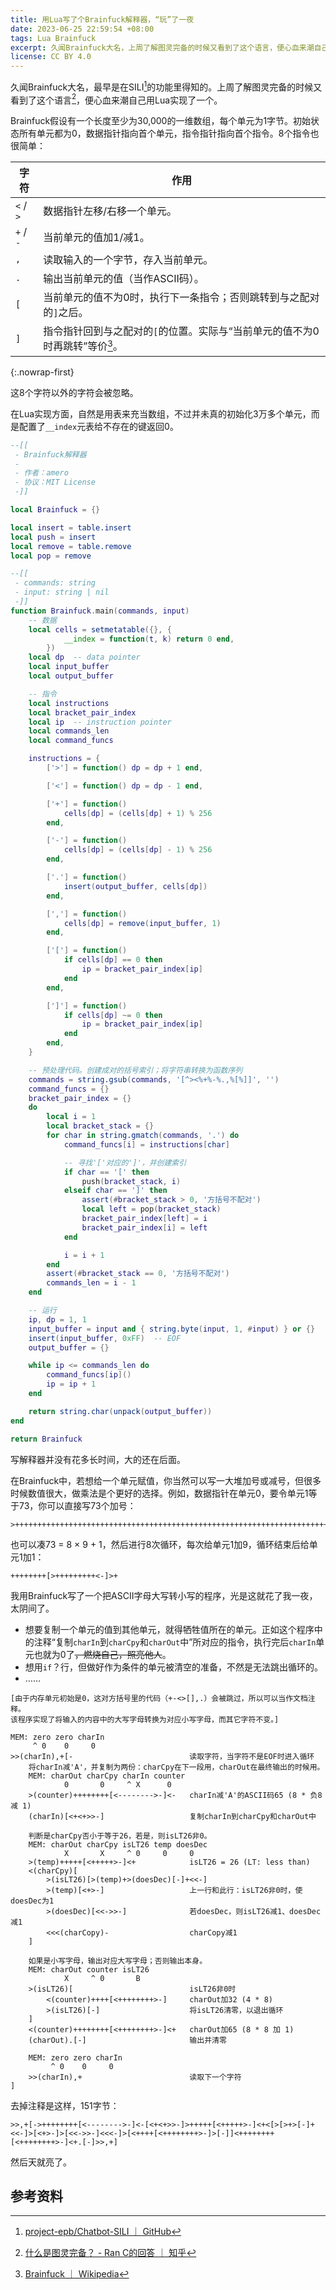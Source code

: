 ```yaml
---
title: 用Lua写了个Brainfuck解释器，“玩”了一夜
date: 2023-06-25 22:59:54 +08:00
tags: Lua Brainfuck
excerpt: 久闻Brainfuck大名，上周了解图灵完备的时候又看到了这个语言，便心血来潮自己用Lua实现了一个，“玩”了一夜。
license: CC BY 4.0
---
```


久闻Brainfuck大名，最早是在SILI[^SILI]的功能里得知的。上周了解图灵完备的时候又看到了这个语言[^Turing]，便心血来潮自己用Lua实现了一个。

Brainfuck假设有一个长度至少为30,000的一维数组，每个单元为1字节。初始状态所有单元都为0，数据指针指向首个单元，指令指针指向首个指令。8个指令也很简单：

| 字符 | 作用 |
| --- | --- |
| `<` / `>` | 数据指针左移/右移一个单元。 |
| `+` / `-` | 当前单元的值加1/减1。 |
| `,` | 读取输入的一个字节，存入当前单元。 |
| `.` | 输出当前单元的值（当作ASCII码）。 |
| `[` | 当前单元的值不为0时，执行下一条指令；否则跳转到与之配对的`]`之后。 |
| `]` | 指令指针回到与之配对的`[`的位置。实际与“当前单元的值不为0时再跳转”等价[^enwp]。 |
{:.nowrap-first}

这8个字符以外的字符会被忽略。

在Lua实现方面，自然是用表来充当数组，不过并未真的初始化3万多个单元，而是配置了`__index`元表给不存在的键返回0。

```lua
--[[
 - Brainfuck解释器
 -
 - 作者：amero
 - 协议：MIT License
 -]]

local Brainfuck = {}

local insert = table.insert
local push = insert
local remove = table.remove
local pop = remove

--[[
 - commands: string
 - input: string | nil
 -]]
function Brainfuck.main(commands, input)
	-- 数据
	local cells = setmetatable({}, {
			__index = function(t, k) return 0 end,
		})
	local dp  -- data pointer
	local input_buffer
	local output_buffer

	-- 指令
	local instructions
	local bracket_pair_index
	local ip  -- instruction pointer
	local commands_len
	local command_funcs

	instructions = {
		['>'] = function() dp = dp + 1 end,

		['<'] = function() dp = dp - 1 end,

		['+'] = function()
			cells[dp] = (cells[dp] + 1) % 256
		end,

		['-'] = function()
			cells[dp] = (cells[dp] - 1) % 256
		end,

		['.'] = function()
			insert(output_buffer, cells[dp])
		end,

		[','] = function()
			cells[dp] = remove(input_buffer, 1)
		end,

		['['] = function()
			if cells[dp] == 0 then
				ip = bracket_pair_index[ip]
			end
		end,

		[']'] = function()
			if cells[dp] ~= 0 then
				ip = bracket_pair_index[ip]
			end
		end,
	}

	-- 预处理代码。创建成对的括号索引；将字符串转换为函数序列
	commands = string.gsub(commands, '[^><%+%-%.,%[%]]', '')
	command_funcs = {}
	bracket_pair_index = {}
	do
		local i = 1
		local bracket_stack = {}
		for char in string.gmatch(commands, '.') do
			command_funcs[i] = instructions[char]

			-- 寻找'['对应的']'，并创建索引
			if char == '[' then
				push(bracket_stack, i)
			elseif char == ']' then
				assert(#bracket_stack > 0, '方括号不配对')
				local left = pop(bracket_stack)
				bracket_pair_index[left] = i
				bracket_pair_index[i] = left
			end

			i = i + 1
		end
		assert(#bracket_stack == 0, '方括号不配对')
		commands_len = i - 1
	end

	-- 运行
	ip, dp = 1, 1
	input_buffer = input and { string.byte(input, 1, #input) } or {}
	insert(input_buffer, 0xFF)  -- EOF
	output_buffer = {}

	while ip <= commands_len do
		command_funcs[ip]()
		ip = ip + 1
	end

	return string.char(unpack(output_buffer))
end

return Brainfuck
```

写解释器并没有花多长时间，大的还在后面。

在Brainfuck中，若想给一个单元赋值，你当然可以写一大堆加号或减号，但很多时候数值很大，做乘法是个更好的选择。例如，数据指针在单元0，要令单元1等于73，你可以直接写73个加号：

```brainfuck
>+++++++++++++++++++++++++++++++++++++++++++++++++++++++++++++++++++++++++
```

也可以凑73 = 8 × 9 + 1，然后进行8次循环，每次给单元1加9，循环结束后给单元1加1：

```brainfuck
++++++++[>+++++++++<-]>+
```

我用Brainfuck写了一个把ASCII字母大写转小写的程序，光是这就花了我一夜，太阴间了。

- 想要复制一个单元的值到其他单元，就得牺牲值所在的单元。正如这个程序中的注释“复制`charIn`到`charCpy`和`charOut`中”所对应的指令，执行完后`charIn`单元也就为0了~~，燃烧自己，照亮他人~~。
- 想用`if`？行，但做好作为条件的单元被清空的准备，不然是无法跳出循环的。
- ……

```brainfuck
[由于内存单元初始是0，这对方括号里的代码（+-<>[],.）会被跳过，所以可以当作文档注释。
该程序实现了将输入的内容中的大写字母转换为对应小写字母，而其它字符不变。]

MEM: zero zero charIn
     ^ 0    0     0
>>(charIn),+[-                          读取字符，当字符不是EOF时进入循环
    将charIn减'A'，并复制为两份：charCpy在下一段用，charOut在最终输出的时候用。
    MEM: charOut charCpy charIn counter
            0       0     ^ X      0
    >(counter)++++++++[<-------->-]<-   charIn减'A'的ASCII码65 (8 * 负8 减 1)
    (charIn)[<+<+>>-]                   复制charIn到charCpy和charOut中

    判断是charCpy否小于等于26，若是，则isLT26非0。
    MEM: charOut charCpy isLT26 temp doesDec
            X       X     ^ 0     0     0
    >(temp)+++++[<+++++>-]<+            isLT26 = 26 (LT: less than)
    <(charCpy)[
        >(isLT26)[>(temp)+>(doesDec)[-]+<<-]
        >(temp)[<+>-]                   上一行和此行：isLT26非0时，使doesDec为1
        >(doesDec)[<<->>-]              若doesDec，则isLT26减1、doesDec减1
        <<<(charCopy)-                  charCopy减1
    ]

    如果是小写字母，输出对应大写字母；否则输出本身。
    MEM: charOut counter isLT26
            X     ^ 0       B
    >(isLT26)[                          isLT26非0时
        <(counter)++++[<++++++++>-]     charOut加32 (4 * 8)
        >(isLT26)[-]                    将isLT26清零，以退出循环
    ]
    <(counter)++++++++[<++++++++>-]<+   charOut加65 (8 * 8 加 1)
    (charOut).[-]                       输出并清零

    MEM: zero zero charIn
         ^ 0    0     0
    >>(charIn),+                        读取下一个字符
]
```

去掉注释是这样，151字节：

```brainfuck
>>,+[->++++++++[<-------->-]<-[<+<+>>-]>+++++[<+++++>-]<+<[>[>+>[-]+<<-]>[<+>-]>[<<->>-]<<<-]>[<++++[<++++++++>-]>[-]]<++++++++[<++++++++>-]<+.[-]>>,+]
```

然后天就亮了。

## 参考资料

[^SILI]: [project-epb/Chatbot-SILI ｜ GitHub](https://github.com/project-epb/Chatbot-SILI)

[^Turing]: [什么是图灵完备？ - Ran C的回答 ｜ 知乎](https://www.zhihu.com/question/20115374/answer/288346717)

[^enwp]: [Brainfuck ｜ Wikipedia](https://en.wikipedia.org/wiki/Brainfuck)

